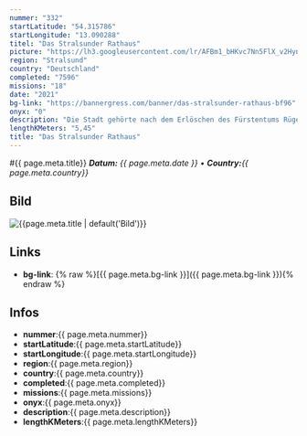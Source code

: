 ```yaml
---
nummer: "332"
startLatitude: "54.315786"
startLongitude: "13.090288"
titel: "Das Stralsunder Rathaus"
picture: "https://lh3.googleusercontent.com/lr/AFBm1_bHKvc7Nn5FlX_v2HynF-CuUDD_mGH-qsV9ruPaUROgGvEdQgrE0LOp1tZMkTc-IQTUgJ3oqxfzxpV404PgOR0SC1UZ7c3QQ31lAo6YCmQgk6IjOrZ-i5RoX0_Gqj-ham9a-QJIB2wXyLgUZQjwgtv1it2EEv6ZAORsVmHzQ_AhadxfLJQUtTfPoMoeyyD3Fq4PMUFy-t8w7WM9-CaR5Rw2ihaE2uryGSyMF52gBPqVAx6jJYARsb3bvvEHaN0ki-LVP7ew_j6QxftM5jjEkYd_yB6Bal2p0cshtcWgKa7pd6e_JzxaH2uUKdtJwM5PKhK2N6Mb0e8oneUX0LWRuSZ11xseNmbDJfPUqi4qw3Ie5wafvgk56Rgd-iCZQU2HNKa9vtvptyTwAX3kpaSPtHASaOxX-1JeMR4GkRLodS92xNjrcqJU0aj9ZLWo9Ji4eCHVuVfLqTC8SMf4ikJiwyN2_MunAYQCYu4_7tgaHHAUbJEUJG_UV4MdTF_w7amiySAX0LkPPcx9A5D0dpA35E1yCb3QzeoTYkHfc7Eeeww_gVTmjh7BG3iqB_F2eyaatQm9CEnfSZVq26J1TPX2huZFzTB1SHvIsh6T72TbYyPKcPuO1vwqvegxNnja95YImUlmODpuZG7adLFrkkboffBLdOX6kLU3NgiXmgFyWJIDSQ2Jrtv3hA-Wvt-JbHQ161PhKbEoquz7Ns2A2QKxZvP0y4mfaQf9P4RYDRcKDkvrWaXcIltN-cyMhOE4o7umKagNaB8oc21xX4HrgYKKByz5Wd9982LeCdsW4NvPDiYoHvTE0vO1BVjhTkugmdR9qpk0EUj3ql4jlpiA4AF5RKiR1EGOGsL7SFqN"
region: "Stralsund"
country: "Deutschland"
completed: "7596"
missions: "18"
date: "2021"
bg-link: "https://bannergress.com/banner/das-stralsunder-rathaus-bf96"
onyx: "0"
description: "Die Stadt gehörte nach dem Erlöschen des Fürstentums Rügen 1325 zu Pommern-Wolgast."
lengthKMeters: "5,45"
title: "Das Stralsunder Rathaus"
---
```


#{{ page.meta.title}}
_**Datum:** {{ page.meta.date }} • **Country:**{{ page.meta.country}}_

## Bild
![{{page.meta.title | default('Bild')}}]({{page.meta.picture}})

## Links
- **bg-link**: {% raw %}[{{ page.meta.bg-link }}]({{ page.meta.bg-link }}){% endraw %}

## Infos
- **nummer**:{{ page.meta.nummer}}
- **startLatitude**:{{ page.meta.startLatitude}}
- **startLongitude**:{{ page.meta.startLongitude}}
- **region**:{{ page.meta.region}}
- **country**:{{ page.meta.country}}
- **completed**:{{ page.meta.completed}}
- **missions**:{{ page.meta.missions}}
- **onyx**:{{ page.meta.onyx}}
- **description**:{{ page.meta.description}}
- **lengthKMeters**:{{ page.meta.lengthKMeters}}


